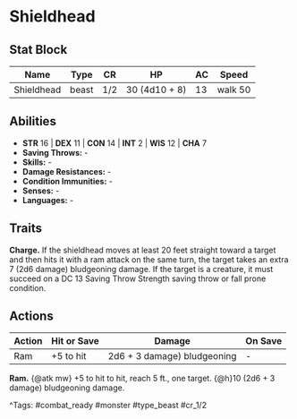 # Shieldhead

## Stat Block

| Name | Type | CR | HP | AC | Speed |
|------|------|----|----|----|-------|
| Shieldhead | beast | 1/2 | 30 (4d10 + 8) | 13 | walk 50 |

## Abilities

- **STR** 16 | **DEX** 11 | **CON** 14 | **INT** 2 | **WIS** 12 | **CHA** 7
- **Saving Throws:** -  
- **Skills:** -  
- **Damage Resistances:** -  
- **Condition Immunities:** -  
- **Senses:** -  
- **Languages:** -

## Traits

**Charge.** If the shieldhead moves at least 20 feet straight toward a target and then hits it with a ram attack on the same turn, the target takes an extra 7 (2d6 damage) bludgeoning damage. If the target is a creature, it must succeed on a DC 13 Saving Throw Strength saving throw or fall prone condition.


## Actions

| Action | Hit or Save | Damage | On Save |
|--------|--------------|--------|----------|
| Ram | +5 to hit | 2d6 + 3 damage) bludgeoning | - |

**Ram.** {@atk mw} +5 to hit to hit, reach 5 ft., one target. {@h}10 (2d6 + 3 damage) bludgeoning damage.


^Tags: #combat_ready #monster #type_beast #cr_1/2